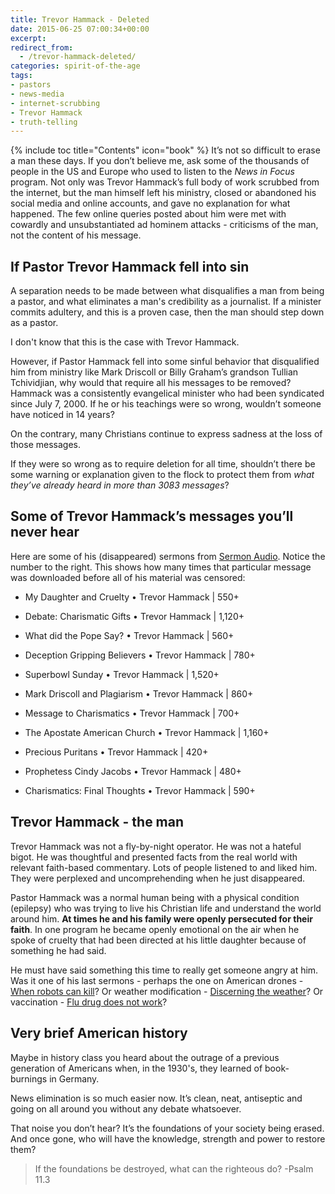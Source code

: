 ```yaml
---
title: Trevor Hammack - Deleted
date: 2015-06-25 07:00:34+00:00
excerpt: 
redirect_from: 
  - /trevor-hammack-deleted/
categories: spirit-of-the-age
tags:
- pastors
- news-media
- internet-scrubbing
- Trevor Hammack
- truth-telling
---
```

{% include toc title="Contents" icon="book" %}
It’s not so difficult to erase a man these days.  If you don’t believe me, ask some of the thousands of people in the US and Europe who used to listen to the _News in Focus_ program.  Not only was Trevor Hammack’s full body of work scrubbed from the internet, but the man himself left his ministry, closed or abandoned his social media and online accounts, and gave no explanation for what happened.  The few online queries posted about him were met with cowardly and unsubstantiated ad hominem attacks - criticisms of the man, not the content of his message.



## If Pastor Trevor Hammack fell into sin


A separation needs to be made between what disqualifies a man from being a pastor, and what eliminates a man's credibility as a journalist.  If a minister commits adultery, and this is a proven case, then the man should step down as a pastor.

I don't know that this is the case with Trevor Hammack.  

However, if Pastor Hammack fell into some sinful behavior that disqualified him from ministry like Mark Driscoll or Billy Graham’s grandson Tullian Tchividjian, why would that require all his messages to be removed?  Hammack was a consistently evangelical minister who had been syndicated since July 7, 2000.  If he or his teachings were so wrong, wouldn’t someone have noticed in 14 years?

On the contrary, many Christians continue to express sadness at the loss of those messages.

If they were so wrong as to require deletion for all time, shouldn’t there be some warning or explanation given to the flock to protect them from _what they’ve already heard in more than 3083 messages_?



## Some of Trevor Hammack’s messages you’ll never hear



Here are some of his (disappeared) sermons from [Sermon Audio](http://www.sermonaudio.com/search.asp?speakeronly=true&currsection=sermonsspeaker&keyword=Trevor_Hammack).  Notice the number to the right.  This shows how many times that particular message was downloaded before all of his material was censored:





  * My Daughter and Cruelty • Trevor Hammack | 550+


  * Debate: Charismatic Gifts • Trevor Hammack | 1,120+


  * What did the Pope Say? • Trevor Hammack | 560+


  * Deception Gripping Believers • Trevor Hammack | 780+


  * Superbowl Sunday • Trevor Hammack | 1,520+


  * Mark Driscoll and Plagiarism • Trevor Hammack | 860+


  * Message to Charismatics • Trevor Hammack | 700+


  * The Apostate American Church • Trevor Hammack | 1,160+


  * Precious Puritans • Trevor Hammack | 420+


  * Prophetess Cindy Jacobs • Trevor Hammack | 480+


  * Charismatics: Final Thoughts • Trevor Hammack | 590+





## Trevor Hammack - the man



Trevor Hammack was not a fly-by-night operator.  He was not a hateful bigot.  He was thoughtful and presented facts from the real world with relevant faith-based commentary.  Lots of people listened to and liked him.  They were perplexed and uncomprehending when he just disappeared.

Pastor Hammack was a normal human being with a physical condition (epilepsy) who was trying to live his Christian life and understand the world around him.  **At times he and his family were openly persecuted for their faith**.  In one program he became openly emotional on the air when he spoke of cruelty that had been directed at his little daughter because of something he had said.

He must have said something this time to really get someone angry at him.  Was it one of his last sermons - perhaps the one on American drones - [When robots can kill](http://www.sermonaudio.com/sermoninfo.asp?SID=3211416553710)? Or weather modification - [Discerning the weather](http://www.sermonaudio.com/sermoninfo.asp?SID=413141710574)? Or vaccination - [Flu drug does not work](http://www.sermonaudio.com/sermoninfo.asp?SID=41014126375)?


## Very brief American history



Maybe in history class you heard about the outrage of a previous generation of Americans when, in the 1930's, they learned of book-burnings in Germany.

News elimination is so much easier now.  It’s clean, neat, antiseptic and going on all around you without any debate whatsoever.  

That noise you don’t hear?  It’s the foundations of your society being erased.  And once gone, who will have the knowledge, strength and power to restore them?



<blockquote>
  If the foundations be destroyed, what can the righteous do? -Psalm 11.3
</blockquote>
